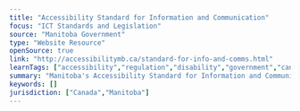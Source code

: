 ```yaml
---
title: "Accessibility Standard for Information and Communication"
focus: "ICT Standards and Legislation"
source: "Manitoba Government"
type: "Website Resource"
openSource: true
link: "http://accessibilitymb.ca/standard-for-info-and-comms.html"
learnTags: ["accessibility","regulation","disability","government","canadianLandscape","ict","dataAndDataSecurity","framework"]
summary: "Manitoba's Accessibility Standard for Information and Communication."
keywords: []
jurisdiction: ["Canada","Manitoba"]
---
```

